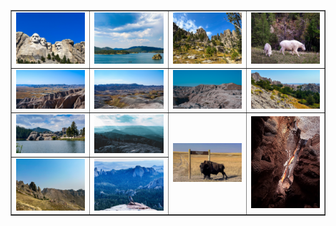 <table align=center border="1">

<tr>

<td width="250"> <img src="../pics/sd_001.jpg" width="240" border=0 alt=""></img> </td>
<td width="250"> <img src="../pics/sd_002.jpg" width="240" border=0 alt=""></img> </td>
<td width="250"> <img src="../pics/sd_003.jpg" width="240" border=0 alt=""></img> </td>
<td width="250"> <img src="../pics/sd_004.jpg" width="240" border=0 alt=""></img> </td>

</tr>

<tr>

<td width="250"> <img src="../pics/sd_101.jpg" width="240" border=0 alt=""></img> </td>
<td width="250"> <img src="../pics/sd_102.jpg" width="240" border=0 alt=""></img> </td>
<td width="250"> <img src="../pics/sd_103.jpg" width="240" border=0 alt=""></img> </td>
<td width="250"> <img src="../pics/sd_104.jpg" width="240" border=0 alt=""></img> </td>

</tr>

<tr>

<td width="250"> <img src="../pics/sd_201.jpg" width="240" border=0 alt=""></img> </td>
<td width="250"> <img src="../pics/sd_202.jpg" width="240" border=0 alt=""></img> </td>
<td width="250" rowspan="0"> <img src="../pics/sd_203.jpg" width="240" border=0 alt=""></img> </td>
<td width="250" rowspan="0"> <img src="../pics/sd_204.jpg" width="240" border=0 alt=""></img> </td>

</tr>

<tr>

<td width="250"> <img src="../pics/sd_301.jpg" width="240" border=0 alt=""></img> </td>
<td width="250"> <img src="../pics/sd_302.jpg" width="240" border=0 alt=""></img> </td>


</tr>

</table>